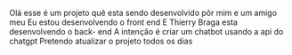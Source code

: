 Olá esse é um projeto quê esta sendo desenvolvido pôr mim e um amigo meu
Eu estou desenvolvendo o front end
E Thierry Braga esta desenvolvendo o back- end
A intenção é criar um chatbot usando a api do chatgpt
Pretendo atualizar o projeto todos os dias 
